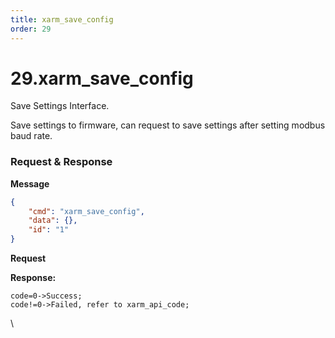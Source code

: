 ```yaml
---
title: xarm_save_config
order: 29
---
```

# 29.xarm\_save\_config
 
Save Settings Interface.

Save settings to firmware, can request to save settings after setting modbus baud rate.



###  Request & Response

**Message**



```json
{
    "cmd": "xarm_save_config",
    "data": {},
    "id": "1"
}
```     
**Request**









**Response:**     



```
code=0->Success;
code!=0->Failed, refer to xarm_api_code;
```



\










